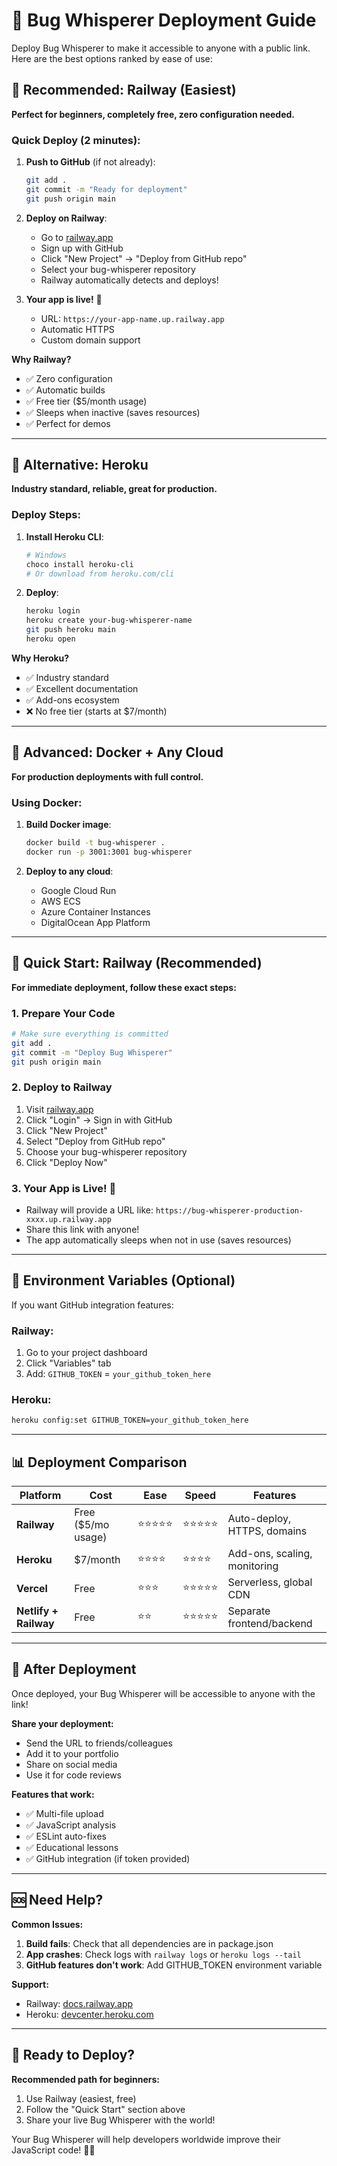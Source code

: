 # 🚀 Bug Whisperer Deployment Guide

Deploy Bug Whisperer to make it accessible to anyone with a public link. Here are the best options ranked by ease of use:

## 🥇 **Recommended: Railway (Easiest)**

**Perfect for beginners, completely free, zero configuration needed.**

### Quick Deploy (2 minutes):

1. **Push to GitHub** (if not already):
   ```bash
   git add .
   git commit -m "Ready for deployment"
   git push origin main
   ```

2. **Deploy on Railway**:
   - Go to [railway.app](https://railway.app)
   - Sign up with GitHub
   - Click "New Project" → "Deploy from GitHub repo"
   - Select your bug-whisperer repository
   - Railway automatically detects and deploys!

3. **Your app is live!** 🎉
   - URL: `https://your-app-name.up.railway.app`
   - Automatic HTTPS
   - Custom domain support

**Why Railway?**
- ✅ Zero configuration
- ✅ Automatic builds
- ✅ Free tier ($5/month usage)
- ✅ Sleeps when inactive (saves resources)
- ✅ Perfect for demos

---

## 🥈 **Alternative: Heroku**

**Industry standard, reliable, great for production.**

### Deploy Steps:

1. **Install Heroku CLI**:
   ```bash
   # Windows
   choco install heroku-cli
   # Or download from heroku.com/cli
   ```

2. **Deploy**:
   ```bash
   heroku login
   heroku create your-bug-whisperer-name
   git push heroku main
   heroku open
   ```

**Why Heroku?**
- ✅ Industry standard
- ✅ Excellent documentation
- ✅ Add-ons ecosystem
- ❌ No free tier (starts at $7/month)

---

## 🥉 **Advanced: Docker + Any Cloud**

**For production deployments with full control.**

### Using Docker:

1. **Build Docker image**:
   ```bash
   docker build -t bug-whisperer .
   docker run -p 3001:3001 bug-whisperer
   ```

2. **Deploy to any cloud**:
   - Google Cloud Run
   - AWS ECS
   - Azure Container Instances
   - DigitalOcean App Platform

---

## 🎯 **Quick Start: Railway (Recommended)**

**For immediate deployment, follow these exact steps:**

### 1. Prepare Your Code
```bash
# Make sure everything is committed
git add .
git commit -m "Deploy Bug Whisperer"
git push origin main
```

### 2. Deploy to Railway
1. Visit [railway.app](https://railway.app)
2. Click "Login" → Sign in with GitHub
3. Click "New Project"
4. Select "Deploy from GitHub repo"
5. Choose your bug-whisperer repository
6. Click "Deploy Now"

### 3. Your App is Live! 🚀
- Railway will provide a URL like: `https://bug-whisperer-production-xxxx.up.railway.app`
- Share this link with anyone!
- The app automatically sleeps when not in use (saves resources)

---

## 🔧 **Environment Variables (Optional)**

If you want GitHub integration features:

### Railway:
1. Go to your project dashboard
2. Click "Variables" tab
3. Add: `GITHUB_TOKEN` = `your_github_token_here`

### Heroku:
```bash
heroku config:set GITHUB_TOKEN=your_github_token_here
```

---

## 📊 **Deployment Comparison**

| Platform | Cost | Ease | Speed | Features |
|----------|------|------|-------|----------|
| **Railway** | Free ($5/mo usage) | ⭐⭐⭐⭐⭐ | ⭐⭐⭐⭐⭐ | Auto-deploy, HTTPS, domains |
| **Heroku** | $7/month | ⭐⭐⭐⭐ | ⭐⭐⭐⭐ | Add-ons, scaling, monitoring |
| **Vercel** | Free | ⭐⭐⭐ | ⭐⭐⭐⭐⭐ | Serverless, global CDN |
| **Netlify + Railway** | Free | ⭐⭐ | ⭐⭐⭐⭐⭐ | Separate frontend/backend |

---

## 🎉 **After Deployment**

Once deployed, your Bug Whisperer will be accessible to anyone with the link!

**Share your deployment:**
- Send the URL to friends/colleagues
- Add it to your portfolio
- Share on social media
- Use it for code reviews

**Features that work:**
- ✅ Multi-file upload
- ✅ JavaScript analysis
- ✅ ESLint auto-fixes
- ✅ Educational lessons
- ✅ GitHub integration (if token provided)

---

## 🆘 **Need Help?**

**Common Issues:**

1. **Build fails**: Check that all dependencies are in package.json
2. **App crashes**: Check logs with `railway logs` or `heroku logs --tail`
3. **GitHub features don't work**: Add GITHUB_TOKEN environment variable

**Support:**
- Railway: [docs.railway.app](https://docs.railway.app)
- Heroku: [devcenter.heroku.com](https://devcenter.heroku.com)

---

## 🚀 **Ready to Deploy?**

**Recommended path for beginners:**
1. Use Railway (easiest, free)
2. Follow the "Quick Start" section above
3. Share your live Bug Whisperer with the world!

Your Bug Whisperer will help developers worldwide improve their JavaScript code! 🐛✨